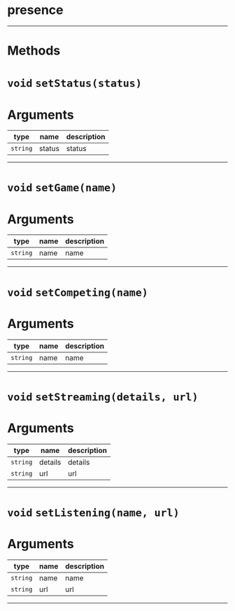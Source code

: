 # presence


---
# Methods
# `void` `setStatus(status)`
# Arguments
| type  | name | description |
| ----  | ---- | ----------- |
| `string`| status  |status  |

---
# `void` `setGame(name)`
# Arguments
| type  | name | description |
| ----  | ---- | ----------- |
| `string`| name  |name  |

---
# `void` `setCompeting(name)`
# Arguments
| type  | name | description |
| ----  | ---- | ----------- |
| `string`| name  |name  |

---
# `void` `setStreaming(details, url)`
# Arguments
| type  | name | description |
| ----  | ---- | ----------- |
| `string`| details  |details  |
| `string`| url  |url  |

---
# `void` `setListening(name, url)`
# Arguments
| type  | name | description |
| ----  | ---- | ----------- |
| `string`| name  |name  |
| `string`| url  |url  |

---
